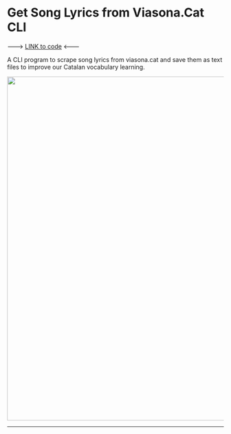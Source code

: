 
# Get Song Lyrics from Viasona.Cat CLI
---> [LINK to code](https://github.com/GeroZayas/Viasona-Song-Lyrics-Scraper/blob/master/Get_Song_Lyrics_From_Viasonat_Cat_Web_Scraping.py) <---

A CLI program to scrape song lyrics from viasona.cat and save them as text files to improve our Catalan vocabulary learning. 

<img src="https://user-images.githubusercontent.com/77191089/221029340-93e00d13-306d-4a4e-823d-ff0378ebf15c.gif" width="800" />

---
